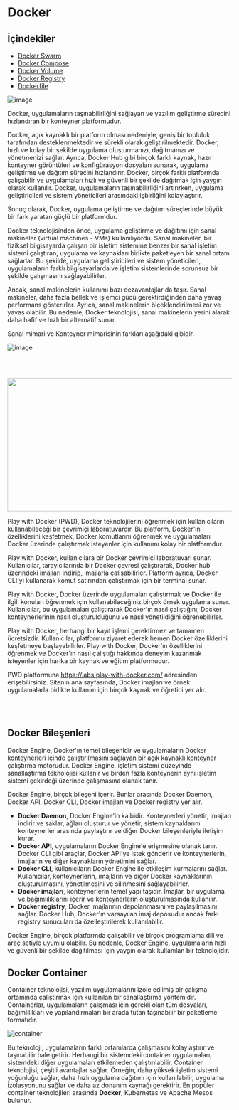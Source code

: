 
# Docker 
## İçindekiler
- [Docker Swarm](https://github.com/TRA-Tech/docker/blob/main/docker-swarm.md)
- [Docker Compose](https://github.com/TRA-Tech/docker/blob/main/docker-compose.md) 
- [Docker Volume](https://github.com/TRA-Tech/docker/blob/main/docker-volume.md)
- [Docker Registry](https://github.com/TRA-Tech/docker/blob/main/docker-registry.md)
- [Dockerfile](https://github.com/TRA-Tech/docker/blob/main/Dockerfile.md)


![image](https://user-images.githubusercontent.com/100773960/228240739-661990d7-be4e-4e52-a273-8f9c44f2519e.png)

Docker, uygulamaların taşınabilirliğini sağlayan ve yazılım geliştirme sürecini hızlandıran bir konteyner platformudur. 

Docker, açık kaynaklı bir platform olması nedeniyle, geniş bir topluluk tarafından desteklenmektedir ve sürekli olarak geliştirilmektedir. Docker, hızlı ve kolay bir şekilde uygulama oluşturmanızı, dağıtmanızı ve yönetmenizi sağlar.
Ayrıca, Docker Hub gibi birçok farklı kaynak, hazır konteyner görüntüleri ve konfigürasyon dosyaları sunarak, uygulama geliştirme ve dağıtım sürecini hızlandırır.
Docker, birçok farklı platformda çalışabilir ve uygulamaları hızlı ve güvenli bir şekilde dağıtmak için yaygın olarak kullanılır. Docker, uygulamaların taşınabilirliğini artırırken, uygulama geliştiricileri ve sistem yöneticileri arasındaki işbirliğini kolaylaştırır.

Sonuç olarak, Docker, uygulama geliştirme ve dağıtım süreçlerinde büyük bir fark yaratan güçlü bir platformdur.

Docker teknolojisinden önce, uygulama geliştirme ve dağıtımı için sanal makineler (virtual machines - VMs) kullanılıyordu. Sanal makineler, bir fiziksel bilgisayarda çalışan bir işletim sistemine benzer bir sanal işletim sistemi çalıştıran, uygulama ve kaynakları birlikte paketleyen bir sanal ortam sağlarlar. Bu şekilde, uygulama geliştiricileri ve sistem yöneticileri, uygulamaların farklı bilgisayarlarda ve işletim sistemlerinde sorunsuz bir şekilde çalışmasını sağlayabilirler.

Ancak, sanal makinelerin kullanımı bazı dezavantajlar da taşır. Sanal makineler, daha fazla bellek ve işlemci gücü gerektirdiğinden daha yavaş performans gösterirler. Ayrıca, sanal makinelerin ölçeklendirilmesi zor ve yavaş olabilir. Bu nedenle, Docker teknolojisi, sanal makinelerin yerini alarak daha hafif ve hızlı bir alternatif sunar. 

Sanal mimari ve Konteyner mimarisinin farkları aşağıdaki gibidir.

![image](https://user-images.githubusercontent.com/100773960/228242016-c8b49f09-4a89-45ac-b1f1-b7595010c06a.png)


<br>

##


<img src="https://user-images.githubusercontent.com/100773960/231446433-cee44a61-4804-47e8-991d-a0d8cae53eff.png" width="650" height="300">

Play with Docker (PWD), Docker teknolojilerini öğrenmek için kullanıcıların kullanabileceği bir çevrimiçi laboratuvardır. Bu platform, Docker'ın özelliklerini keşfetmek, Docker komutlarını öğrenmek ve uygulamaları Docker üzerinde çalıştırmak isteyenler için kullanımı kolay bir platformdur.

Play with Docker, kullanıcılara bir Docker çevrimiçi laboratuvarı sunar. Kullanıcılar, tarayıcılarında bir Docker çevresi çalıştırarak, Docker hub üzerindeki imajları indirip, imajlarla çalışabilirler. Platform ayrıca, Docker CLI'yi kullanarak komut satırından çalıştırmak için bir terminal sunar.

Play with Docker, Docker üzerinde uygulamaları çalıştırmak ve Docker ile ilgili konuları öğrenmek için kullanabileceğiniz birçok örnek uygulama sunar. Kullanıcılar, bu uygulamaları çalıştırarak Docker'ın nasıl çalıştığını, Docker konteynerlerinin nasıl oluşturulduğunu ve nasıl yönetildiğini öğrenebilirler.

Play with Docker, herhangi bir kayıt işlemi gerektirmez ve tamamen ücretsizdir. Kullanıcılar, platformu ziyaret ederek hemen Docker özelliklerini keşfetmeye başlayabilirler. Play with Docker, Docker'ın özelliklerini öğrenmek ve Docker'ın nasıl çalıştığı hakkında deneyim kazanmak isteyenler için harika bir kaynak ve eğitim platformudur.

PWD platformuna https://labs.play-with-docker.com/ adresinden erişebilirsiniz. Sitenin ana sayfasında, Docker imajları ve örnek uygulamalarla birlikte kullanım için birçok kaynak ve öğretici yer alır.
## 
<br>

## Docker Bileşenleri


Docker Engine, Docker'ın temel bileşenidir ve uygulamaların Docker konteynerleri içinde çalıştırılmasını sağlayan bir açık kaynaklı konteyner çalıştırma motorudur. Docker Engine, işletim sistemi düzeyinde sanallaştırma teknolojisi kullanır ve birden fazla konteynerin aynı işletim sistemi çekirdeği üzerinde çalışmasına olanak tanır.

Docker Engine, birçok bileşeni içerir. Bunlar arasında Docker Daemon, Docker API, Docker CLI, Docker imajları ve Docker registry yer alır.

- **Docker Daemon**, Docker Engine'in kalbidir. Konteynerleri yönetir, imajları indirir ve saklar, ağları oluşturur ve yönetir, sistem kaynaklarını konteynerler arasında paylaştırır ve diğer Docker bileşenleriyle iletişim kurar.
- **Docker API**, uygulamaların Docker Engine'e erişmesine olanak tanır. Docker CLI gibi araçlar, Docker API'ye istek gönderir ve konteynerlerin, imajların ve diğer kaynakların yönetimini sağlar.
- **Docker CLI**, kullanıcıların Docker Engine ile etkileşim kurmalarını sağlar. Kullanıcılar, konteynerlerin, imajların ve diğer Docker kaynaklarının oluşturulmasını, yönetilmesini ve silinmesini sağlayabilirler.
- **Docker imajları**, konteynerlerin temel yapı taşıdır. İmajlar, bir uygulama ve bağımlılıklarını içerir ve konteynerlerin oluşturulmasında kullanılır.
- **Docker registry**, Docker imajlarının depolanmasını ve paylaşılmasını sağlar. Docker Hub, Docker'ın varsayılan imaj deposudur ancak farkı registry sunucuları da özelleştirilerek kullanılabilir.

Docker Engine, birçok platformda çalışabilir ve birçok programlama dili ve araç setiyle uyumlu olabilir. Bu nedenle, Docker Engine, uygulamaların hızlı ve güvenli bir şekilde dağıtılması için yaygın olarak kullanılan bir teknolojidir.

## Docker Container


Container teknolojisi, yazılım uygulamalarını izole edilmiş bir çalışma ortamında çalıştırmak için kullanılan bir sanallaştırma yöntemidir. Containerlar, uygulamaların çalışması için gerekli olan tüm dosyaları, bağımlılıkları ve yapılandırmaları bir arada tutan taşınabilir bir paketleme formatıdır.

![container](https://user-images.githubusercontent.com/100773960/228242830-2d2c4a56-29cf-473d-a1dc-c67199955789.jpeg)

Bu teknoloji, uygulamaların farklı ortamlarda çalışmasını kolaylaştırır ve taşınabilir hale getirir. Herhangi bir sistemdeki container uygulamaları, sistemdeki diğer uygulamaları etkilemeden çalıştırılabilir.
Container teknolojisi, çeşitli avantajlar sağlar. Örneğin, daha yüksek işletim sistemi yoğunluğu sağlar, daha hızlı uygulama dağıtımı için kullanılabilir, uygulama izolasyonunu sağlar ve daha az donanım kaynağı gerektirir. En popüler container teknolojileri arasında **Docker**, Kubernetes ve Apache Mesos bulunur.


